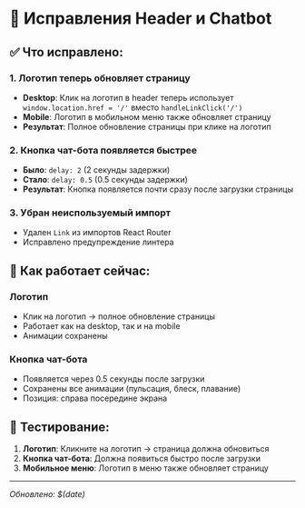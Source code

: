 # 🔧 Исправления Header и Chatbot

## ✅ Что исправлено:

### 1. **Логотип теперь обновляет страницу**
- **Desktop**: Клик на логотип в header теперь использует `window.location.href = '/'` вместо `handleLinkClick('/')`
- **Mobile**: Логотип в мобильном меню также обновляет страницу
- **Результат**: Полное обновление страницы при клике на логотип

### 2. **Кнопка чат-бота появляется быстрее**
- **Было**: `delay: 2` (2 секунды задержки)
- **Стало**: `delay: 0.5` (0.5 секунды задержки)
- **Результат**: Кнопка появляется почти сразу после загрузки страницы

### 3. **Убран неиспользуемый импорт**
- Удален `Link` из импортов React Router
- Исправлено предупреждение линтера

## 🚀 Как работает сейчас:

### **Логотип**
- Клик на логотип → полное обновление страницы
- Работает как на desktop, так и на mobile
- Анимации сохранены

### **Кнопка чат-бота**
- Появляется через 0.5 секунды после загрузки
- Сохранены все анимации (пульсация, блеск, плавание)
- Позиция: справа посередине экрана

## 📱 Тестирование:

1. **Логотип**: Кликните на логотип → страница должна обновиться
2. **Кнопка чат-бота**: Должна появиться быстро после загрузки
3. **Мобильное меню**: Логотип в меню также обновляет страницу

---
*Обновлено: $(date)*
